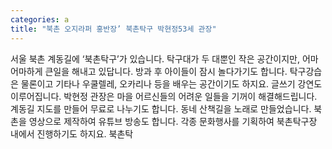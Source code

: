 ```yaml
---
categories: a
title: "북촌 오지라퍼 홍반장’ 북촌탁구 박현정53세 관장"
---
```

서울 북촌 계동길에 ‘북촌탁구’가 있습니다. 탁구대가 두 대뿐인 작은 공간이지만, 어마어마하게 큰일을 해내고 있답니다. 방과 후 아이들이 잠시 놀다가기도 합니다. 탁구강습은 물론이고 기타나 우쿨렐레, 오카리나 등을 배우는 공간이기도 하지요. 글쓰기 강연도 이루어집니다. 박현정 관장은 마을 어르신들의 어려운 일들을 기꺼이 해결해드립니다. 계동길 지도를 만들어 무료로 나누기도 합니다. 동네 산책길을 노래로 만들었습니다. 북촌을 영상으로 제작하여 유튜브 방송도 합니다. 각종 문화행사를 기획하여 북촌탁구장 내에서 진행하기도 하지요. 북촌탁